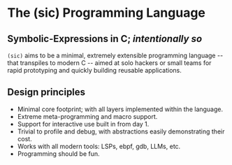 # The (sic) Programming Language
## Symbolic-Expressions in C; *intentionally so*

`(sic)` aims to be a minimal, extremely extensible programming language -- that transpiles to modern C -- aimed at solo hackers or small teams for rapid prototyping and quickly building reusable applications.

## Design principles
- Minimal core footprint; with all layers implemented within the language.
- Extreme meta-programming and macro support.
- Support for interactive use built in from day 1.
- Trivial to profile and debug, with abstractions easily demonstrating their cost.
- Works with all modern tools: LSPs, ebpf, gdb, LLMs, etc.
- Programming should be fun.
